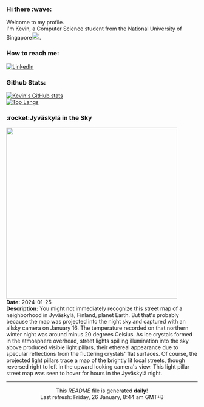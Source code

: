 <h3>Hi there :wave:</h3>

Welcome to my profile.   
I'm Kevin, a Computer Science student from the National University of Singapore<img src="https://img.icons8.com/color/96/000000/singapore-circular.png" width="20px"/>.</p>

<h3>How to reach me: </h3>
<a href="https://www.linkedin.com/in/kevin-foong/"><img alt="LinkedIn" src="https://img.shields.io/badge/linkedin-%230077B5.svg?&style=for-the-badge&logo=linkedin&logoColor=white" /></a> 

<h3>Github Stats: </h3> 

[![Kevin's GitHub stats](https://github-readme-stats.vercel.app/api?username=kevin9foong&theme=tokyonight)](https://github.com/anuraghazra/github-readme-stats) <br/>
[![Top Langs](https://github-readme-stats.vercel.app/api/top-langs/?username=kevin9foong&layout=compact&theme=tokyonight)](https://github.com/anuraghazra/github-readme-stats)

<h3>:rocket:Jyväskylä in the Sky</h3> 
<img width="450" src="https:&#x2F;&#x2F;apod.nasa.gov&#x2F;apod&#x2F;image&#x2F;2401&#x2F;image-20240116164558_v1.jpg" /><br/>
<b>Date:</b> 2024-01-25<br/>
<b>Description:</b> You might not immediately recognize this street map of a neighborhood in Jyväskylä, Finland, planet Earth. But that&#39;s probably because the map was projected into the night sky and captured with an allsky camera on January 16. The temperature recorded on that northern winter night was around minus 20 degrees Celsius. As ice crystals formed in the atmosphere overhead, street lights spilling illumination into the sky above produced visible light pillars, their ethereal appearance due to specular reflections from the fluttering crystals&#39; flat surfaces. Of course, the projected light pillars trace a map of the brightly lit local streets, though reversed right to left in the upward looking camera&#39;s view. This light pillar street map was seen to hover for hours in the Jyväskylä night.<br/>

------------
<p align="center">This <i>README</i> file is generated <b>daily</b>!</br>
Last refresh: Friday, 26 January, 8:44 am GMT+8<br />